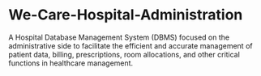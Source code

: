 # We-Care-Hospital-Administration
A Hospital Database Management System (DBMS) focused on the administrative side to facilitate the efficient and accurate management of patient data, billing, prescriptions, room allocations, and other critical functions in healthcare management.
